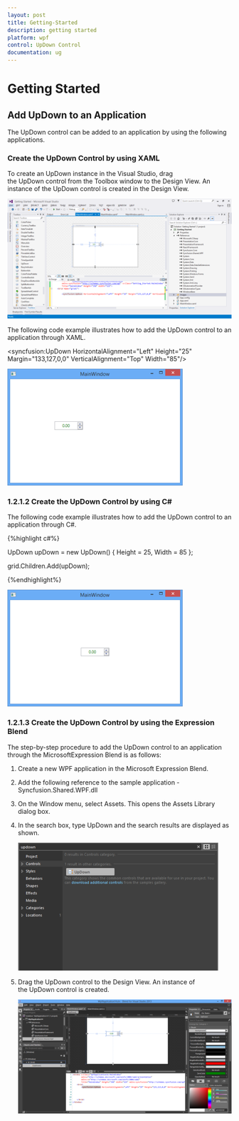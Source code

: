 ```yaml
---
layout: post
title: Getting-Started
description: getting started
platform: wpf
control: UpDown Control
documentation: ug
---
```


# Getting Started

## Add UpDown to an Application

The UpDown control can be added to an application by using the following applications.

### Create the UpDown Control by using XAML

To create an UpDown instance in the Visual Studio, drag the UpDown control from the Toolbox window to the Design View. An instance of the UpDown control is created in the Design View.

![](Getting-Started_images/Getting-Started_img1.png)



The following code example illustrates how to add the UpDown control to an application through XAML.

<syncfusion:UpDown HorizontalAlignment="Left" Height="25" Margin="133,127,0,0" VerticalAlignment="Top" Width="85"/>



![](Getting-Started_images/Getting-Started_img2.png)



### 1.2.1.2 Create the UpDown Control by using C#

The following code example illustrates how to add the UpDown control to an application through C#.

{%highlight c#%}



UpDown upDown = new UpDown() { Height = 25, Width = 85 };

grid.Children.Add(upDown);

{%endhighlight%}

![](Getting-Started_images/Getting-Started_img3.png)



### 1.2.1.3 Create the UpDown Control by using the Expression Blend

The step-by-step procedure to add the UpDown control to an application through the MicrosoftExpression Blend is as follows:

1. Create a new WPF application in the Microsoft Expression Blend.
2. Add the following reference to the sample application - Syncfusion.Shared.WPF.dll
3. On the Window menu, select Assets. This opens the Assets Library dialog box.
4. In the search box, type UpDown and the search results are displayed as shown.



   ![](Getting-Started_images/Getting-Started_img4.png)



5. Drag the UpDown control to the Design View. An instance of the UpDown control is created.

   ![](Getting-Started_images/Getting-Started_img5.png)



